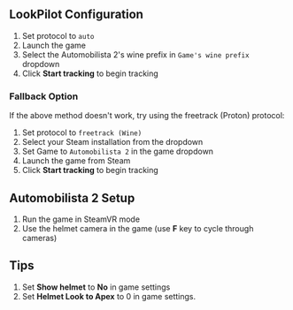 ## LookPilot Configuration
1. Set protocol to `auto`
2. Launch the game
3. Select the Automobilista 2's wine prefix in `Game's wine prefix` dropdown
4. Click **Start tracking** to begin tracking

### Fallback Option
If the above method doesn't work, try using the freetrack (Proton) protocol:

1. Set protocol to `freetrack (Wine)`
2. Select your Steam installation from the dropdown
3. Set Game to `Automobilista 2` in the game dropdown
4. Launch the game from Steam
5. Click **Start tracking** to begin tracking

## Automobilista 2 Setup
1. Run the game in SteamVR mode
2. Use the helmet camera in the game (use **F** key to cycle through cameras)

## Tips
1. Set **Show helmet** to **No** in game settings
2. Set **Helmet Look to Apex** to 0 in game settings.
